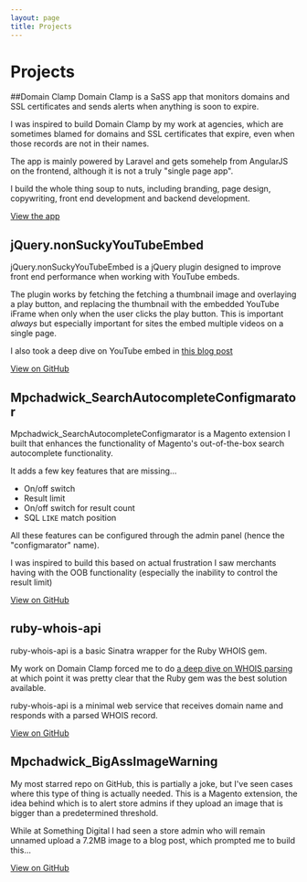 ```yaml
---
layout: page
title: Projects
---
```

# Projects

##Domain Clamp
Domain Clamp is a SaSS app that monitors domains and SSL certificates and sends alerts when anything is soon to expire.

I was inspired to build Domain Clamp by my work at agencies, which are sometimes blamed for domains and SSL certificates that expire, even when those records are not in their names.

The app is mainly powered by Laravel and gets somehelp from AngularJS on the frontend, although it is not a truly "single page app".

I build the whole thing soup to nuts, including branding, page design, copywriting, front end development and backend development.

<a class="call-to-action" href="https://domainclamp.com">View the app</a>

## jQuery.nonSuckyYouTubeEmbed

jQuery.nonSuckyYouTubeEmbed is a jQuery plugin designed to improve front end performance when working with YouTube embeds.

The plugin works by fetching the fetching a thumbnail image and overlaying a play button, and replacing the thumbnail with the embedded YouTube iFrame when only when the user clicks the play button. This is important *always* but especially important for sites the embed multiple videos on a single page.

I also took a deep dive on YouTube embed in [this blog post](http://maxchadwick.xyz/blog/non-sucky-youtube-embed/)

<a class="call-to-action" href="https://github.com/mpchadwick/jquery.nonSuckyYouTubeEmbed">View on GitHub</a>

## Mpchadwick_SearchAutocompleteConfigmarator

Mpchadwick_SearchAutocompleteConfigmarator is a Magento extension I built that enhances the functionality of Magento's out-of-the-box search autocomplete functionality.

It adds a few key features that are missing...

- On/off switch
- Result limit
- On/off switch for result count
- SQL `LIKE` match position

All these features can be configured through the admin panel (hence the "configmarator" name).

I was inspired to build this based on actual frustration I saw merchants having with the OOB functionality (especially the inability to control the result limit)

<a class="call-to-action" href="https://github.com/mpchadwick/Mpchadwick_SearchAutocompleteConfigmarator">View on GitHub</a>

## ruby-whois-api

ruby-whois-api is a basic Sinatra wrapper for the Ruby WHOIS gem.

My work on Domain Clamp forced me to do [a deep dive on WHOIS parsing](http://maxchadwick.xyz/blog/dealing-with-whois-records/) at which point it was pretty clear that the Ruby gem was the best solution available.

ruby-whois-api is a minimal web service that receives domain name and responds with a parsed WHOIS record.

<a class="call-to-action" href="https://github.com/mpchadwick/ruby-whois-api">View on GitHub</a>

## Mpchadwick_BigAssImageWarning

My most starred repo on GitHub, this is partially a joke, but I've seen cases where this type of thing is actually needed. This is a Magento extension, the idea behind which is to alert store admins if they upload an image that is bigger than a predetermined threshold.

While at Something Digital I had seen a store admin who will remain unnamed upload a 7.2MB image to a blog post, which prompted me to build this...

<a class="call-to-action" href="https://github.com/mpchadwick/Mpchadwick_BigAssImageWarning">View on GitHub</a>

